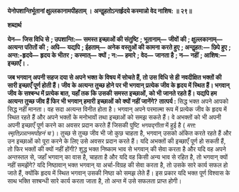 **येनोपशान्तिर्भूतानां क्षुल्लकानामपीहताम् ।** **अन्तॢहतोऽन्तर्हृदये कस्मान्नो वेद नाशिष: ॥ २९॥** 

**शब्दार्थ** 

**येन—** **जिस विधि से** **; उपशान्ति:—** **समस्त इच्छाओं की संतुष्टि** **; भूतानाम्—** **जीवों की** **; क्षुल्लकानाम्—** **अत्यन्त पतितों की** **;** **अपि—** **यद्यपि** **; ईहताम्—** **अनेक वस्तुओं की कामना करते हुए** **; अन्तॢहत:—** **छिपे हुए** **; अन्त:-हृदये—** **हृदय के भीतर** **;** **कस्मात्—** **क्यों** **; न:—** **हमारे** **; वेद—** **जानता है** **; न—** **नहीं** **; आशिष:—** **इच्छाएँ।** **.** 

**जब भगवान् अपनी सहज दया से अपने भक्त के विषय में सोचते हैं, तो उस विधि से ही** **नवदीक्षित भक्तों की सारी इच्छाएँ पूर्ण होती हैं। जीव के अत्यन्त तुच्छ होने पर भी भगवान्** **प्रत्येक जीव के हृदय में स्थित हैं। भगवान् जीव के सश्बन्ध में प्रत्येक बात, यहाँ तक कि उसकी** **समस्त इच्छाओं, को भी जानते रहते हैं। यद्यपि हम अत्यन्त तुच्छ जीव हैं फिर भी भगवान् हमारी** **इच्छाओं को क्यों नहीं जानेंगे?** **तात्पर्य :** सिद्ध भक्त अपने आपको सिद्ध नहीं मानता। वह सदा अत्यन्त विनीत होता है। भगवान् अपने परमात्मा रूप में प्रत्येक जीव के हृदय में स्थित रहते हैं और अपने भक्तों के मनोभावों तथा इच्छाओं को समझ सकते हैं। वे अभक्तों को भी अपनी अपनी इच्छाएँ पूर्ण करने का अवसर प्रदान करते हैं जिसकी पुष्टि *भगवद्गीता* में हुई है ( *मत्त: स्मृतिज्र्ञानमपोहनं च* )। तुच्छ से तुच्छ जीव भी जो कुछ चाहता है, भगवान् उसको अंकित करते रहते हैं और उन इच्छाओं को पूरा करने के लिए उसे अवसर प्रदान करते हैं। यदि अभक्तों की इच्छाएँ पूर्ण हो सकती हैं, तो फिर भक्तों की क्यों नहीं होंगी? शुद्ध भक्त निष्काम भाव से भगवान् की सेवा करता है और यदि वह अपने अन्तस्तल से, जहाँ भगवान् का वास है, चाहता है और यदि वह किसी अन्य भाव से रहित है, तो भगवान् क्यों नहीं समझेंगे? यदि निष्ठावान् भक्त भगवान् या अर्चा-विग्रह की सेवा करता है, तो उसके सारे कार्य सफल हो जाते हैं, क्योंकि हृदय में स्थित भगवान् उसकी निष्ठा को समझ लेते हैं। इस प्रकार यदि भक्त पूर्ण विश्वास के साथ भक्ति सश्बन्धी सारे कार्य करता जाता है, तो अन्त में उसे सफलता प्राप्त होगी।  